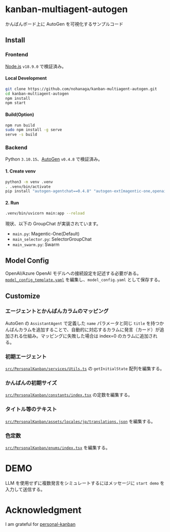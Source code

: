 # kanban-multiagent-autogen
かんばんボード上に AutoGen を可視化するサンプルコード

## Install

### Frontend
[Node.js](https://nodejs.org/ja/download) `v18.9.0` で検証済み。
#### Local Development

```bash
git clone https://github.com/nohanaga/kanban-multiagent-autogen.git
cd kanban-multiagent-autogen
npm install
npm start
```

#### Build(Option)

```bash
npm run build
sudo npm install -g serve
serve -s build
```

### Backend
Python `3.10.15`、[AutoGen](https://microsoft.github.io/autogen/stable/index.html) `v0.4.8` で検証済み。

#### 1. Create venv

```bash
python3 -m venv .venv
. .venv/bin/activate
pip install "autogen-agentchat==0.4.8" "autogen-ext[magentic-one,openai,azure]==0.4.8" "fastapi" "uvicorn[standard]" "PyYAML"
```

#### 2. Run
```bash
.venv/bin/uvicorn main:app --reload
```
現状、以下の GroupChat が実装されています。
- `main.py`: Magentic-One(Default)
- `main_selector.py`: SelectorGroupChat
- `main_swarm.py`: Swarm

## Model Config
OpenAI/Azure OpenAI モデルへの接続設定を記述する必要がある。
[`model_config_template.yaml`](model_config_template.yaml) を編集し、`model_config.yaml` として保存する。

## Customize
### エージェントとかんばんカラムのマッピング
AutoGen の `AssistantAgent` で定義した `name` パラメータと同じ `title` を持つかんばんカラムを追加することで、自動的に対応するカラムに発言（カード）が追加される仕組み。マッピングに失敗した場合は index=0 のカラムに追加される。

### 初期エージェント
[`src/PersonalKanban/services/Utils.ts`](src/PersonalKanban/services/Utils.ts#L62) の `getInitialState` 配列を編集する。

### かんばんの初期サイズ
[`src/PersonalKanban/constants/index.tsx`](src/PersonalKanban/constants/index.tsx) の定数を編集する。

### タイトル等のテキスト
[`src/PersonalKanban/assets/locales/jp/translations.json`](src/PersonalKanban/assets/locales/jp/translations.json) を編集する。

### 色定数
[`src/PersonalKanban/enums/index.tsx`](src/PersonalKanban/enums/index.tsx) を編集する。

# DEMO
LLM を使用せずに複数発言をシミュレートするにはメッセージに `start demo` を入力して送信する。

# Acknowledgment
I am grateful for [personal-kanban
](https://github.com/nishantpainter/personal-kanban)

